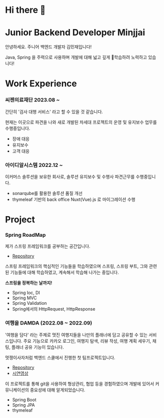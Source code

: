 # Hi there 👋
# Junior Backend Developer Minjjai

안녕하세요. 주니어 백엔드 개발자 김민재입니다!

Java, Spring 을 주력으로 사용하며 개발에 대해 넓고 깊게 학습하려 노력하고 있습니다!


# Work Experience
### 씨젠의료재단 2023.08 ~ 
간단히 '검사 대행 서비스' 라고 할 수 있을 것 같습니다.

현재는 이곳으로 파견을 나와 새로 개발된 차세대 프로젝트의 운영 및 유지보수 업무를 수행중입니다.
- 장애 대응
- 유지보수
- 고객 대응

### 아이디알시스템 2022.12 ~ 
이커머스 솔루션을 보유한 회사로, 솔루션 유지보수 및 수행사 파견근무를 수행중입니다.
- sonarqube를 활용한 솔루션 품질 개선
- thymeleaf 기반의 back office Nuxt(Vue).js 로 마이그레이션 수행
# Project
### Spring RoadMap
제가 스프링 프레임워크를 공부하는 공간입니다.
- [Repository](https://github.com/gimminjae/Spring-RoadMap)
  
스프링 프레임워크의 핵심적인 기능들을 학습하였으며 스프링, 스프링 부트, 그와 관련된 기능들에 대해 학습하였고, 계속해서 학습해 나가는 중입니다.

**스프링을 정복하는 날까지!**

- Spring Ioc, DI
- Spring MVC
- Spring Validation
- Spring에서의 HttpRequest, HttpResponse
### 여행을 DAMDA (2022.08 ~ 2022.09)
'여행을 담다' 라는 주제로 멋진 여행지들을 나만의 플래너에 담고 공유할 수 있는 서비스입니다. 주요 기능으로 카카오 로그인, 여행지 탐색, 리뷰 작성, 여행 계획 세우기, 채팅, 플래너 공유 기능이 있습니다.

멋쟁이사자처럼 백엔드 스쿨에서 진행한 첫 팀프로젝트입니다.
- [Repository](https://github.com/gimminjae/mBooks_project)
- [시연영상](https://www.youtube.com/watch?v=wbeQpgXnNPw)

이 프로젝트를 통해 git을 사용하여 형상관리, 협업 등을 경험하였으며 개발에 있어서 커뮤니케이션의 중요성에 대해 알게되었습니다.

- Spring Boot
- Spring JPA
- thymeleaf
<!--
**gimminjae/gimminjae** is a ✨ _special_ ✨ repository because its `README.md` (this file) appears on your GitHub profile.

Here are some ideas to get you started:

- 🔭 I’m currently working on ...
- 🌱 I’m currently learning ...
- 👯 I’m looking to collaborate on ...
- 🤔 I’m looking for help with ...
- 💬 Ask me about ...
- 📫 How to reach me: ...
- 😄 Pronouns: ...
- ⚡ Fun fact: ...
-->
